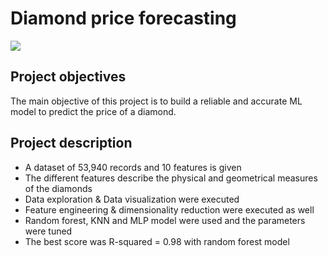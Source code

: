 # Diamond price forecasting
![](https://github.com/UrielV1/diamonds-project/blob/master/diamond.jpeg=250x)
## Project objectives
The main objective of this project is to build a reliable and accurate ML model to predict the price of a diamond. 

## Project description
- A dataset of 53,940 records and 10 features is given
- The different features describe the physical and geometrical measures of the diamonds
- Data exploration & Data visualization were executed
- Feature engineering & dimensionality reduction were executed as well
- Random forest, KNN and MLP model were used and the parameters were tuned
- The best score was R-squared = 0.98 with random forest model 
 


